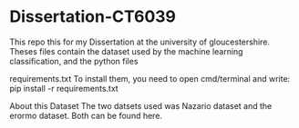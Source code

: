 # Dissertation-CT6039
This repo this for my Dissertation at the university of gloucestershire.
Theses files contain  the dataset used by the machine learning classification, and the python files 

requirements.txt
To install them, you need to open cmd/terminal and write: pip install -r requirements.txt


About this Dataset 
The two datsets used was Nazario dataset and the erormo dataset. Both can be found here.





